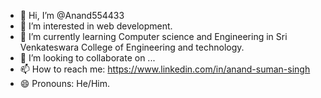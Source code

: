 - 👋 Hi, I’m @Anand554433
- 👀 I’m interested in web development.
- 🌱 I’m currently learning Computer science and Engineering in Sri Venkateswara College of Engineering and technology.
- 💞️ I’m looking to collaborate on ...
- 📫 How to reach me: https://www.linkedin.com/in/anand-suman-singh
- 😄 Pronouns: He/Him.

<!---
Anand554433/Anand554433 is a ✨ special ✨ repository because its `README.md` (this file) appears on your GitHub profile.
You can click the Preview link to take a look at your changes.
--->
